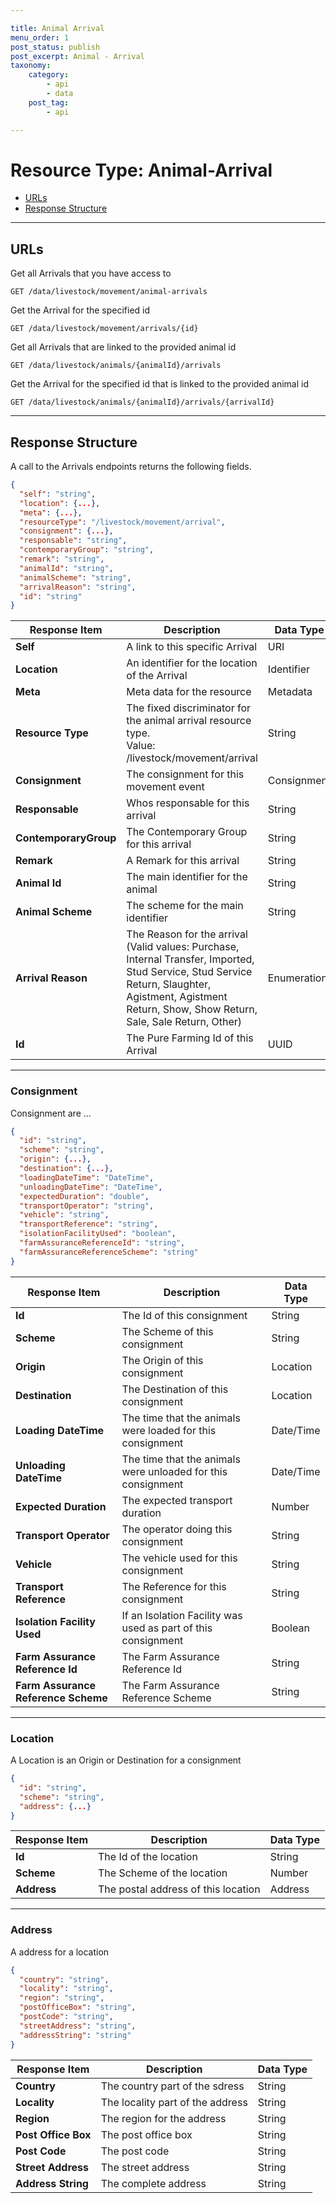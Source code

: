 ```yaml
---

title: Animal Arrival
menu_order: 1
post_status: publish
post_excerpt: Animal - Arrival
taxonomy:
    category:
        - api
        - data
    post_tag:
        - api

---
```


# Resource Type: Animal-Arrival

- [URLs]()
- [Response Structure]()

---

## URLs

Get all Arrivals that you have access to

```
GET /data/livestock/movement/animal-arrivals
```

Get the Arrival for the specified id

```
GET /data/livestock/movement/arrivals/{id}
```

Get all Arrivals that are linked to the provided animal id

```
GET /data/livestock/animals/{animalId}/arrivals
```

Get the Arrival for the specified id that is linked to the provided animal id

```
GET /data/livestock/animals/{animalId}/arrivals/{arrivalId}
```

---

## Response Structure

A call to the Arrivals endpoints returns the following fields.

```json
{
  "self": "string",
  "location": {...},
  "meta": {...},
  "resourceType": "/livestock/movement/arrival",
  "consignment": {...},
  "responsable": "string",
  "contemporaryGroup": "string",
  "remark": "string",
  "animalId": "string",
  "animalScheme": "string",
  "arrivalReason": "string",
  "id": "string"
}
```

| Response Item | Description | Data Type |
| ------------- | ----------- | --------- |
|**Self** | A link to this specific Arrival | URI
|**Location** | An identifier for the location of the Arrival | Identifier
|**Meta** | Meta data for the resource | Metadata
|**Resource Type** | The fixed discriminator for the animal arrival resource type.<br/>Value: /livestock/movement/arrival  | String
|**Consignment** | The consignment for this movement event | Consignment
|**Responsable** | Whos responsable for this arrival | String
|**ContemporaryGroup** | The Contemporary Group for this arrival | String
|**Remark** | A Remark for this arrival | String
|**Animal Id** | The main identifier for the animal | String
|**Animal Scheme** | The scheme for the main identifier | String
|**Arrival Reason** | The Reason for the arrival (Valid values: Purchase, Internal Transfer, Imported, Stud Service, Stud Service Return, Slaughter, Agistment, Agistment Return, Show, Show Return, Sale, Sale Return, Other) | Enumeration
|**Id** | The Pure Farming Id of this Arrival | UUID |

---

### Consignment

Consignment are …

```json
{
  "id": "string",
  "scheme": "string",
  "origin": {...},
  "destination": {...},
  "loadingDateTime": "DateTime",
  "unloadingDateTime": "DateTime",
  "expectedDuration": "double",
  "transportOperator": "string",
  "vehicle": "string",
  "transportReference": "string",
  "isolationFacilityUsed": "boolean",
  "farmAssuranceReferenceId": "string",
  "farmAssuranceReferenceScheme": "string"
}
```

| Response Item | Description | Data Type |
| ------------- | ----------- | --------- |
| **Id** |	The Id of this consignment | String |
| **Scheme** |	The Scheme of this consignment | String |
| **Origin** |	The Origin of this consignment | Location |
| **Destination** | The Destination of this consignment | Location |
| **Loading DateTime** | The time that the animals were loaded for this consignment | Date/Time |
| **Unloading DateTime** | The time that the animals were unloaded for this consignment | Date/Time |
| **Expected Duration** | The expected transport duration | Number |
| **Transport Operator** | The operator doing this consignment | String |
| **Vehicle** | The vehicle used for this consignment | String |
| **Transport Reference** | The Reference for this consignment | String |
| **Isolation Facility Used** | If an Isolation Facility was used as part of this consignment | Boolean |
| **Farm Assurance Reference Id** | The Farm Assurance Reference Id | String |
| **Farm Assurance Reference Scheme** | The Farm Assurance Reference Scheme | String |

---

### Location

A Location is an Origin or Destination for a consignment

```json
{
  "id": "string",
  "scheme": "string",
  "address": {...}
}
```

| Response Item | Description | Data Type |
| ------------- | ----------- | --------- |
| **Id** | The Id of the location | String |
| **Scheme** | The Scheme of the location | Number |
| **Address** | The postal address of this location | Address |

---

### Address

A address for a location

```json
{
  "country": "string",
  "locality": "string",
  "region": "string",
  "postOfficeBox": "string",
  "postCode": "string",
  "streetAddress": "string",
  "addressString": "string"
}
```

| Response Item | Description | Data Type |
| ------------- | ----------- | --------- |
| **Country** | The country part of the sdress | String |
| **Locality** | The locality part of the address | String |
| **Region** | The region for the address | String |
| **Post Office Box** | The post office box | String |
| **Post Code** | The post code | String |
| **Street Address** | The street address | String |
| **Address String** | The complete address | String |
